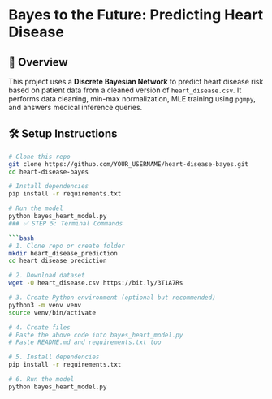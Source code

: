 # Bayes to the Future: Predicting Heart Disease

## 🧪 Overview
This project uses a **Discrete Bayesian Network** to predict heart disease risk based on patient data from a cleaned version of `heart_disease.csv`. It performs data cleaning, min-max normalization, MLE training using `pgmpy`, and answers medical inference queries.

## 🛠️ Setup Instructions

```bash
# Clone this repo
git clone https://github.com/YOUR_USERNAME/heart-disease-bayes.git
cd heart-disease-bayes

# Install dependencies
pip install -r requirements.txt

# Run the model
python bayes_heart_model.py
### ✅ STEP 5: Terminal Commands

```bash
# 1. Clone repo or create folder
mkdir heart_disease_prediction
cd heart_disease_prediction

# 2. Download dataset
wget -O heart_disease.csv https://bit.ly/3T1A7Rs

# 3. Create Python environment (optional but recommended)
python3 -m venv venv
source venv/bin/activate

# 4. Create files
# Paste the above code into bayes_heart_model.py
# Paste README.md and requirements.txt too

# 5. Install dependencies
pip install -r requirements.txt

# 6. Run the model
python bayes_heart_model.py
